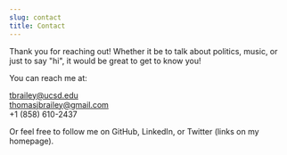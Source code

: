 ```yaml
---
slug: contact
title: Contact
---
```


Thank you for reaching out! Whether it be to talk about politics, music, or just to say "hi", it would be great to get to know you!

You can reach me at:

tbrailey@ucsd.edu \
thomasjbrailey@gmail.com \
+1 (858) 610-2437

Or feel free to follow me on GitHub, LinkedIn, or Twitter (links on my homepage). 
